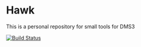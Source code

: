 # Hawk
This is a personal repository for small tools for DMS3

[![Build Status](https://travis-ci.org/dhoegh/Hawk.jl.svg?branch=master)](https://travis-ci.org/dhoegh/Hawk.jl)
